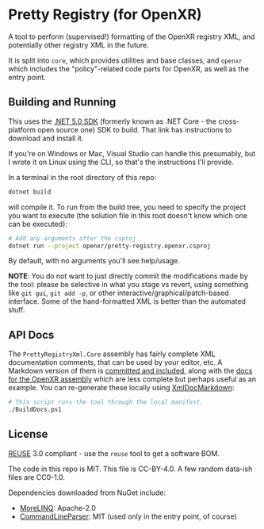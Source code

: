# Pretty Registry (for OpenXR)

<!--
Copyright 2021 Collabora, Ltd

SPDX-License-Identifier: CC-BY-4.0
-->

A tool to perform (supervised!) formatting of the OpenXR registry XML, and
potentially other registry XML in the future.

It is split into `core`, which provides utilities and base classes, and `openxr`
which includes the "policy"-related code parts for OpenXR, as well as the entry
point.

## Building and Running

This uses the [.NET 5.0 SDK][dotnet5] (formerly known as .NET Core - the cross-platform open source one) SDK to build. That link has instructions to download and install it.

If you're on Windows or Mac, Visual Studio can handle this presumably, but I
wrote it on Linux using the CLI, so that's the instructions I'll provide.

In a terminal in the root directory of this repo:

```sh
dotnet build
```

will compile it. To run from the build tree, you need to specify the project you want to execute (the solution file in this root doesn't know which one can be executed):

```sh
# Add any arguments after the csproj
dotnet run --project openxr/pretty-registry.openxr.csproj
```

By default, with no arguments you'll see help/usage.

**NOTE**: You do not want to just directly commit the modifications made by the
tool: please be selective in what you stage vs revert, using something like
`git gui`, `git add -p`, or other interactive/graphical/patch-based interface.
Some of the hand-formatted XML is better than the automated stuff.

[dotnet5]: https://dotnet.microsoft.com/download/dotnet/5.0

## API Docs

The `PrettyRegistryXml.Core` assembly has fairly complete XML documentation
comments, that can be used by your editor, etc. A Markdown version of them is
[committed and included](docs/PrettyRegistryXmlCoreAssembly.md), along with the
[docs for the OpenXR assembly](docs/PrettyRegistryXmlOpenXRAssembly.md) which
are less complete but perhaps useful as an example. You can re-generate these
locally using [XmlDocMarkdown](https://ejball.com/XmlDocMarkdown/):

```sh
# This script runs the tool through the local manifest.
./BuildDocs.ps1
```

## License

[REUSE](https://reuse.software) 3.0 compliant - use the `reuse` tool to get a
software BOM.

The code in this repo is MIT. This file is CC-BY-4.0. A few random data-ish
files are CC0-1.0.

Dependencies downloaded from NuGet include:

- [MoreLINQ][]: Apache-2.0
- [CommandLineParser][]: MIT (used only in the entry point, of course)

[MoreLINQ]: https://www.nuget.org/packages/morelinq/3.3.2
[CommandLineParser]: https://www.nuget.org/packages/CommandLineParser/2.9.0-preview1
